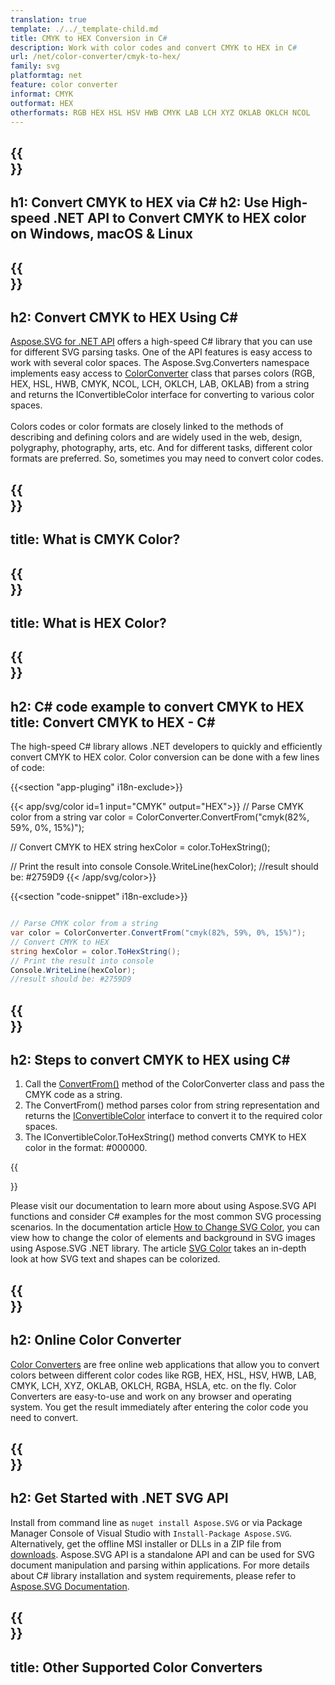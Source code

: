 ```yaml
---
translation: true
template: ./../_template-child.md
title: CMYK to HEX Conversion in C#
description: Work with color codes and convert CMYK to HEX in C#
url: /net/color-converter/cmyk-to-hex/
family: svg
platformtag: net
feature: color converter
informat: CMYK
outformat: HEX
otherformats: RGB HEX HSL HSV HWB CMYK LAB LCH XYZ OKLAB OKLCH NCOL
---
```


{{<section banner>}}
---
h1: Convert CMYK to HEX via C#
h2: Use High-speed .NET API to Convert CMYK to HEX color on Windows, macOS & Linux
---

{{<section overview>}}
---
h2: Convert CMYK to HEX Using C#
---

[Aspose.SVG for .NET API](https://products.aspose.com/svg/net/) offers a high-speed C# library that you can use for different SVG parsing tasks. One of the API features is easy access to work with several color spaces. The Aspose.Svg.Converters namespace implements easy access to [ColorConverter](https://reference.aspose.com/svg/net/aspose.svg.converters/colorconverter/) class that parses colors (RGB, HEX, HSL, HWB, CMYK, NCOL, LCH, OKLCH, LAB, OKLAB) from a string and returns the IConvertibleColor interface for converting to various color spaces.<br><br>
Colors codes or color formats are closely linked to the methods of describing and defining colors and are widely used in the web, design, polygraphy, photography, arts, etc. And for different tasks, different color formats are preferred. So, sometimes you may need to convert color codes.

{{<section input-color>}}
---
title: What is CMYK Color?
---

{{<section output-color>}}
---
title: What is HEX Color?
---

{{<section code-text>}}
---
h2: C# code example to convert CMYK to HEX
title: Convert CMYK to HEX - C#
---

The high-speed C# library allows .NET developers to quickly and efficiently convert CMYK to HEX color. Color conversion can be done with a few lines of code:

{{<section "app-pluging" i18n-exclude>}}

{{< app/svg/color id=1 input="CMYK" output="HEX">}}
// Parse CMYK color from a string
var color = ColorConverter.ConvertFrom("cmyk(82%, 59%, 0%, 15%)");

// Convert CMYK to HEX 
string hexColor = color.ToHexString();

// Print the result into console
Console.WriteLine(hexColor);
//result should be: #2759D9
{{< /app/svg/color>}}

{{<section "code-snippet" i18n-exclude>}}

```cs

// Parse CMYK color from a string
var color = ColorConverter.ConvertFrom("cmyk(82%, 59%, 0%, 15%)");
// Convert CMYK to HEX 
string hexColor = color.ToHexString();
// Print the result into console
Console.WriteLine(hexColor);
//result should be: #2759D9

```

{{<section steps>}}
---
h2: Steps to convert CMYK to HEX using C#
---

1. Call the [ConvertFrom()](https://reference.aspose.com/svg/net/aspose.svg.converters/colorconverter/convertfrom/) method of the ColorConverter class and pass the CMYK code as a string. 
2. The ConvertFrom() method parses color from string representation and returns the [IConvertibleColor](https://reference.aspose.com/svg/net/aspose.svg.drawing/iconvertiblecolor/) interface to convert it to the required color spaces.
3. The IConvertibleColor.ToHexString() method converts CMYK to HEX color in the format: #000000.

{{<section documentation>}}

Please visit our documentation to learn more about using Aspose.SVG API functions and consider C# examples for the most common SVG processing scenarios. In the documentation article <a href="https://docs.aspose.com/svg/net/how-to-work-with-aspose-svg-api/how-to-change-svg-color/" target="_blank">How to Change SVG Color</a>, you can view how to change the color of elements and background in SVG images using Aspose.SVG .NET library. The article <a href="https://docs.aspose.com/svg/net/drawing-basics/svg-color/" target="_blank">SVG Color</a> takes an in-depth look at how SVG text and shapes can be colorized.

{{<section online-color-converter>}}
---
h2: Online Color Converter
---

[Color Converters](https://products.aspose.app/svg/color-converter) are free online web applications that allow you to convert colors between different color codes like RGB, HEX, HSL, HSV, HWB, LAB, CMYK, LCH, XYZ, OKLAB, OKLCH, RGBA, HSLA, etc. on the fly. Color Converters are easy-to-use and work on any browser and operating system. You get the result immediately after entering the color code you need to convert.

{{<section get-started>}}
---
h2: Get Started with .NET SVG API
---

Install from command line as ```nuget install Aspose.SVG``` or via Package Manager Console of Visual Studio with ```Install-Package Aspose.SVG```.
Alternatively, get the offline MSI installer or DLLs in a ZIP file from [downloads](https://downloads.aspose.com/svg/net). Aspose.SVG API is a standalone API and can be used for SVG document manipulation and parsing within applications. 
For more details about C# library installation and system requirements, please refer to [Aspose.SVG Documentation](https://docs.aspose.com/svg/net/getting-started/).

{{<section other-color-converters>}}
---
title: Other Supported Color Converters
---